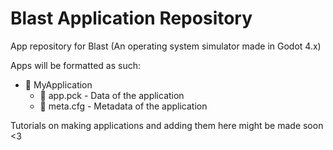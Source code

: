 # Blast Application Repository
App repository for Blast (An operating system simulator made in Godot 4.x)

Apps will be formatted as such:
- 📂 MyApplication
  - 📄 app.pck - Data of the application
  - 📄 meta.cfg - Metadata of the application
 
Tutorials on making applications and adding them here might be made soon <3
